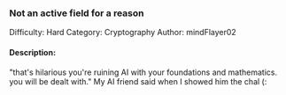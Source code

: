 ### Not an active field for a reason

Difficulty: Hard
Category: Cryptography
Author: mindFlayer02

#### Description:

"that's hilarious you're ruining AI with your foundations and mathematics. you will be dealt with."
My AI friend said when I showed him the chal (: